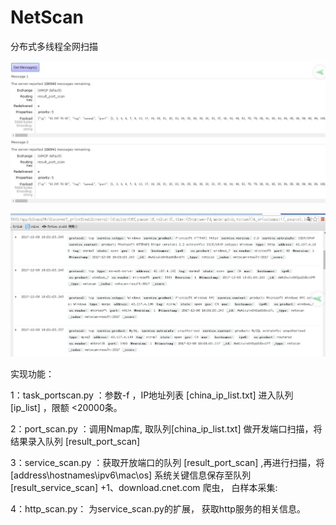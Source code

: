 # NetScan		

  		  
分布式多线程全网扫描		 

  		  
![Alt text](https://github.com/yanchen0/NetScan/blob/master/0.jpg)		 
  		  
![Alt text](https://github.com/yanchen0/NetScan/blob/master/1.jpg)		 



实现功能：		

1：task_portscan.py ：参数-f ，IP地址列表 [china_ip_list.txt] 进入队列 [ip_list] ，限额 <20000条。		

2：port_scan.py ：调用Nmap库, 取队列[china_ip_list.txt] 做开发端口扫描，将结果录入队列 [result_port_scan]		

3：service_scan.py ：获取开放端口的队列  [result_port_scan] ,再进行扫描，将[address\hostnames\ipv6\mac\os] 系统关键信息保存至队列[result_service_scan]		 +1、download.cnet.com 爬虫， 白样本采集:

4：http_scan.py：  为service_scan.py的扩展， 获取http服务的相关信息。
